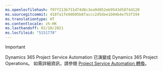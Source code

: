 ```yaml
---
ms.openlocfilehash: f97f213b731d74d8c3ea9d852eb9543d5874d120
ms.sourcegitcommit: 418fa1fe9d605b8faccc2d5dee1b04b4e753f194
ms.translationtype: HT
ms.contentlocale: zh-HK
ms.lasthandoff: 02/10/2021
ms.locfileid: "5151778"
---
```

> [!IMPORTANT]
> Dynamics 365 Project Service Automation 已演變成 Dynamics 365 Project Operations。 如需詳細資訊，請參閱 [Project Service Automation 轉換](https://dynamics.microsoft.com/en-us/project-service-automation/overview/)。
